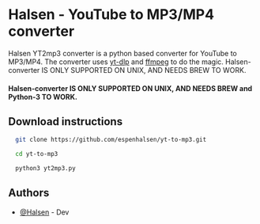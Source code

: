 
# Halsen - YouTube to MP3/MP4 converter

Halsen YT2mp3 converter is a python based converter for YouTube to MP3/MP4. The converter uses
[yt-dlp](https://github.com/yt-dlp/yt-dlp) and [ffmpeg](https://ffmpeg.org/) to do the magic. Halsen-converter IS ONLY SUPPORTED ON UNIX, AND NEEDS BREW TO WORK. 




#### Halsen-converter IS ONLY SUPPORTED ON UNIX, AND NEEDS BREW and Python-3 TO WORK.
## Download instructions
```bash
  git clone https://github.com/espenhalsen/yt-to-mp3.git
```
```bash
  cd yt-to-mp3
```
```bash
  python3 yt2mp3.py
```
## Authors

- [@Halsen](https://www.github.com/espenhalsen) - Dev


